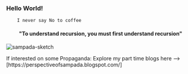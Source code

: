 
### Hello World!

        I never say No to coffee
           
<h4 align="center">"To understand recursion, you must first understand recursion"</h4>
<p align="left"> <img src="https://komarev.com/ghpvc/?username=sampada-sketch&label=Profile%20views&color=0e75b6&style=flat" alt="sampada-sketch" /> </p>
If interested on some Propaganda: Explore my part time blogs here --> [https://perspectiveofsampada.blogspot.com/]





